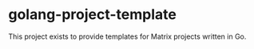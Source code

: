 # golang-project-template

This project exists to provide templates for Matrix projects written in Go.
